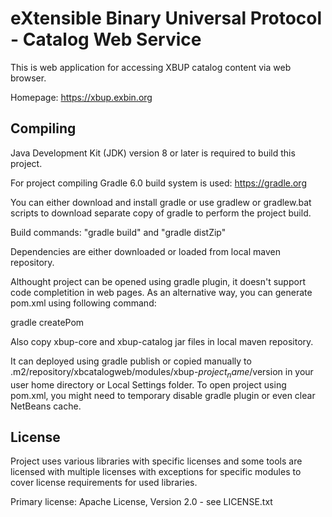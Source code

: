 eXtensible Binary Universal Protocol - Catalog Web Service
==========================================================

This is web application for accessing XBUP catalog content via web browser.

Homepage: https://xbup.exbin.org  

Compiling
---------

Java Development Kit (JDK) version 8 or later is required to build this project.

For project compiling Gradle 6.0 build system is used: https://gradle.org

You can either download and install gradle or use gradlew or gradlew.bat scripts to download separate copy of gradle to perform the project build.

Build commands: "gradle build" and "gradle distZip"

Dependencies are either downloaded or loaded from local maven repository. 

Althought project can be opened using gradle plugin, it doesn't support code completition in web pages. As an alternative way, you can generate pom.xml using following command:

gradle createPom

Also copy xbup-core and xbup-catalog jar files in local maven repository.

It can deployed using gradle publish or copied manually to .m2/repository/xbcatalogweb/modules/xbup-$project_name/$version in your user home directory or Local Settings folder.
To open project using pom.xml, you might need to temporary disable gradle plugin or even clear NetBeans cache.

License
-------

Project uses various libraries with specific licenses and some tools are licensed with multiple licenses with exceptions for specific modules to cover license requirements for used libraries.

Primary license: Apache License, Version 2.0 - see LICENSE.txt
